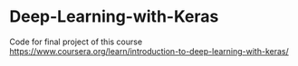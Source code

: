 # Deep-Learning-with-Keras
Code for final project of this course https://www.coursera.org/learn/introduction-to-deep-learning-with-keras/
